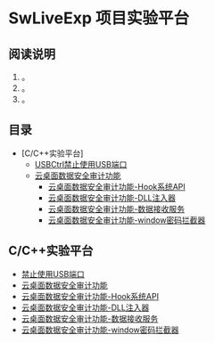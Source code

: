 # SwLiveExp 项目实验平台



## 阅读说明
1. 。
2. 。
3. 。

## 目录
* [C/C++实验平台]
  * [USBCtrl禁止使用USB端口](#禁止使用USB端口)
  * [云桌面数据安全审计功能](#云桌面数据安全审计功能)
    * [云桌面数据安全审计功能-Hook系统API](#云桌面数据安全审计功能-Hook系统API)
    * [云桌面数据安全审计功能-DLL注入器](#云桌面数据安全审计功能-DLL注入器)
    * [云桌面数据安全审计功能-数据接收服务](#云桌面数据安全审计功能-数据接收服务)
    * [云桌面数据安全审计功能-window密码拦截器](#云桌面数据安全审计功能-window密码拦截器)

## C/C++实验平台
* [禁止使用USB端口](https://github.com/songweifly/SwLiveExp/blob/master/usbdemo/README.md)
* [云桌面数据安全审计功能](https://github.com/songweifly/SwLiveExp/blob/master/SwLiveDataEnc/README.md)
* [云桌面数据安全审计功能-Hook系统API](https://github.com/songweifly/SwLiveExp/blob/master/SwLiveDataEnc/AsComHook/README.md)
* [云桌面数据安全审计功能-DLL注入器](https://github.com/songweifly/SwLiveExp/blob/master/SwLiveDataEnc/MyInsecter/README.md)
* [云桌面数据安全审计功能-数据接收服务](https://github.com/songweifly/SwLiveExp/blob/master/SwLiveDataEnc/SwLiveDataSvr/README.md)
* [云桌面数据安全审计功能-window密码拦截器](https://github.com/songweifly/SwLiveExp/blob/master/SwLiveDataEnc/SecureFilter/README.md)

